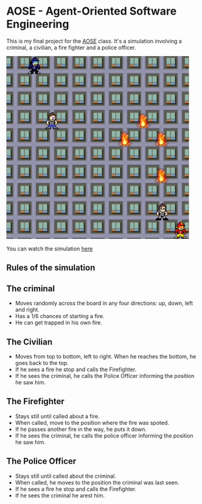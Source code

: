 # AOSE - Agent-Oriented Software Engineering

This is my final project for the [AOSE](https://en.wikipedia.org/wiki/Agent-oriented_software_engineering) class. It's a simulation involving a criminal, a civilian, a fire fighter and a police officer.

![Screenshot of the simulation](screen.png)

You can watch the simulation [here](https://victorribeiro.com/esoa)

## Rules of the simulation

## The criminal 
* Moves randomly across the board in any four directions: up, down, left and right.
* Has a 1/6 chances of starting a fire.
* He can get trapped in his own fire.

## The Civilian
* Moves from top to bottom, left to right. When he reaches the bottom, he goes back to the top.
* If he sees a fire he stop and calls the Firefighter.
* If he sees the criminal, he calls the Police Officer informing the position he saw him.

## The Firefighter
* Stays still until called about a fire.
* When called, move to the position where the fire was spoted.
* If he passes another fire in the way, he puts it down.
* If he sees the criminal, he calls the police officer informing the position he saw him.

## The Police Officer
* Stays still until called about the criminal.
* When called, he moves to the position the criminal was last seen.
* If he sees a fire he stop and calls the Firefighter.
* If he sees the criminal he arest him.



